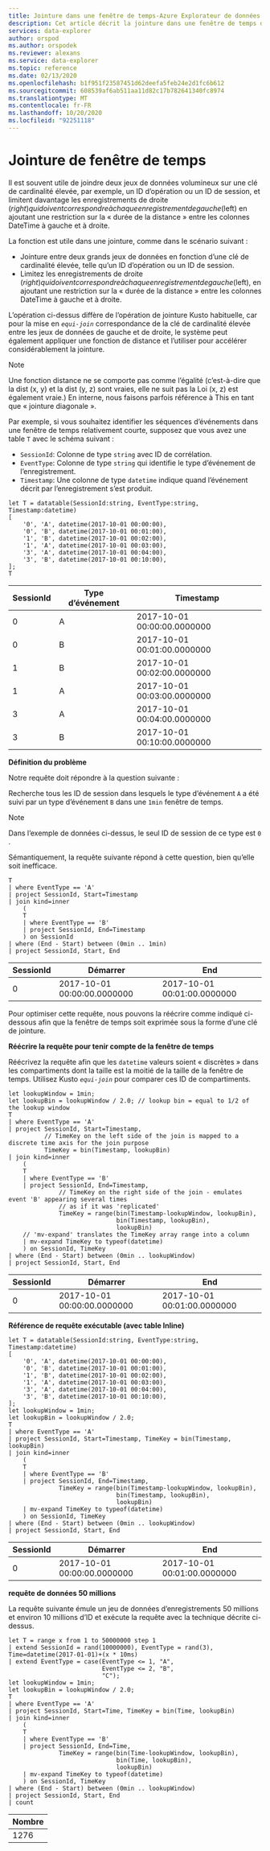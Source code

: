 ```yaml
---
title: Jointure dans une fenêtre de temps-Azure Explorateur de données
description: Cet article décrit la jointure dans une fenêtre de temps dans Azure Explorateur de données.
services: data-explorer
author: orspod
ms.author: orspodek
ms.reviewer: alexans
ms.service: data-explorer
ms.topic: reference
ms.date: 02/13/2020
ms.openlocfilehash: b1f951f23587451d62deefa5feb24e2d1fc6b612
ms.sourcegitcommit: 608539af6ab511aa11d82c17b782641340fc8974
ms.translationtype: MT
ms.contentlocale: fr-FR
ms.lasthandoff: 10/20/2020
ms.locfileid: "92251118"
---
```

# <a name="time-window-join"></a>Jointure de fenêtre de temps

Il est souvent utile de joindre deux jeux de données volumineux sur une clé de cardinalité élevée, par exemple, un ID d’opération ou un ID de session, et limitent davantage les enregistrements de droite ($right) qui doivent correspondre à chaque enregistrement de gauche ($left) en ajoutant une restriction sur la « durée de la distance » entre les colonnes DateTime à gauche et à droite.

La fonction est utile dans une jointure, comme dans le scénario suivant :
* Jointure entre deux grands jeux de données en fonction d’une clé de cardinalité élevée, telle qu’un ID d’opération ou un ID de session.
* Limitez les enregistrements de droite ($right) qui doivent correspondre à chaque enregistrement de gauche ($left), en ajoutant une restriction sur la « durée de la distance » entre les colonnes DateTime à gauche et à droite.

L’opération ci-dessus diffère de l’opération de jointure Kusto habituelle, car pour la mise en *`equi-join`* correspondance de la clé de cardinalité élevée entre les jeux de données de gauche et de droite, le système peut également appliquer une fonction de distance et l’utiliser pour accélérer considérablement la jointure.

> [!NOTE]
> Une fonction distance ne se comporte pas comme l’égalité (c’est-à-dire que la dist (x, y) et la dist (y, z) sont vraies, elle ne suit pas la Loi (x, z) est également vraie.) En interne, nous faisons parfois référence à This en tant que « jointure diagonale ».

Par exemple, si vous souhaitez identifier les séquences d’événements dans une fenêtre de temps relativement courte, supposez que vous avez une table `T` avec le schéma suivant :

* `SessionId`: Colonne de type `string` avec ID de corrélation.
* `EventType`: Colonne de type `string` qui identifie le type d’événement de l’enregistrement.
* `Timestamp`: Une colonne de type `datetime` indique quand l’événement décrit par l’enregistrement s’est produit.

<!-- csl: https://help.kusto.windows.net:443/Samples -->
```kusto
let T = datatable(SessionId:string, EventType:string, Timestamp:datetime)
[
    '0', 'A', datetime(2017-10-01 00:00:00),
    '0', 'B', datetime(2017-10-01 00:01:00),
    '1', 'B', datetime(2017-10-01 00:02:00),
    '1', 'A', datetime(2017-10-01 00:03:00),
    '3', 'A', datetime(2017-10-01 00:04:00),
    '3', 'B', datetime(2017-10-01 00:10:00),
];
T
```

|SessionId|Type d’événement|Timestamp|
|---|---|---|
|0|A|2017-10-01 00:00:00.0000000|
|0|B|2017-10-01 00:01:00.0000000|
|1|B|2017-10-01 00:02:00.0000000|
|1|A|2017-10-01 00:03:00.0000000|
|3|A|2017-10-01 00:04:00.0000000|
|3|B|2017-10-01 00:10:00.0000000|


**Définition du problème**

Notre requête doit répondre à la question suivante :

   Recherche tous les ID de session dans lesquels le type d’événement `A` a été suivi par un type d’événement `B` dans une `1min` fenêtre de temps.

> [!NOTE]
> Dans l’exemple de données ci-dessus, le seul ID de session de ce type est `0` .

Sémantiquement, la requête suivante répond à cette question, bien qu’elle soit inefficace.

```kusto
T 
| where EventType == 'A'
| project SessionId, Start=Timestamp
| join kind=inner
    (
    T 
    | where EventType == 'B'
    | project SessionId, End=Timestamp
    ) on SessionId
| where (End - Start) between (0min .. 1min)
| project SessionId, Start, End 

```

|SessionId|Démarrer|End|
|---|---|---|
|0|2017-10-01 00:00:00.0000000|2017-10-01 00:01:00.0000000|

Pour optimiser cette requête, nous pouvons la réécrire comme indiqué ci-dessous afin que la fenêtre de temps soit exprimée sous la forme d’une clé de jointure.

**Réécrire la requête pour tenir compte de la fenêtre de temps**

Réécrivez la requête afin que les `datetime` valeurs soient « discrètes » dans les compartiments dont la taille est la moitié de la taille de la fenêtre de temps. Utilisez Kusto *`equi-join`* pour comparer ces ID de compartiments.

```kusto
let lookupWindow = 1min;
let lookupBin = lookupWindow / 2.0; // lookup bin = equal to 1/2 of the lookup window
T 
| where EventType == 'A'
| project SessionId, Start=Timestamp,
          // TimeKey on the left side of the join is mapped to a discrete time axis for the join purpose
          TimeKey = bin(Timestamp, lookupBin)
| join kind=inner
    (
    T 
    | where EventType == 'B'
    | project SessionId, End=Timestamp,
              // TimeKey on the right side of the join - emulates event 'B' appearing several times
              // as if it was 'replicated'
              TimeKey = range(bin(Timestamp-lookupWindow, lookupBin),
                              bin(Timestamp, lookupBin),
                              lookupBin)
    // 'mv-expand' translates the TimeKey array range into a column
    | mv-expand TimeKey to typeof(datetime)
    ) on SessionId, TimeKey 
| where (End - Start) between (0min .. lookupWindow)
| project SessionId, Start, End 
```

|SessionId|Démarrer|End|
|---|---|---|
|0|2017-10-01 00:00:00.0000000|2017-10-01 00:01:00.0000000|

**Référence de requête exécutable (avec table Inline)**

<!-- csl: https://help.kusto.windows.net:443/Samples -->
```kusto
let T = datatable(SessionId:string, EventType:string, Timestamp:datetime)
[
    '0', 'A', datetime(2017-10-01 00:00:00),
    '0', 'B', datetime(2017-10-01 00:01:00),
    '1', 'B', datetime(2017-10-01 00:02:00),
    '1', 'A', datetime(2017-10-01 00:03:00),
    '3', 'A', datetime(2017-10-01 00:04:00),
    '3', 'B', datetime(2017-10-01 00:10:00),
];
let lookupWindow = 1min;
let lookupBin = lookupWindow / 2.0;
T 
| where EventType == 'A'
| project SessionId, Start=Timestamp, TimeKey = bin(Timestamp, lookupBin)
| join kind=inner
    (
    T 
    | where EventType == 'B'
    | project SessionId, End=Timestamp,
              TimeKey = range(bin(Timestamp-lookupWindow, lookupBin),
                              bin(Timestamp, lookupBin),
                              lookupBin)
    | mv-expand TimeKey to typeof(datetime)
    ) on SessionId, TimeKey 
| where (End - Start) between (0min .. lookupWindow)
| project SessionId, Start, End 
```

|SessionId|Démarrer|End|
|---|---|---|
|0|2017-10-01 00:00:00.0000000|2017-10-01 00:01:00.0000000|


**requête de données 50 millions**

La requête suivante émule un jeu de données d’enregistrements 50 millions et environ 10 millions d’ID et exécute la requête avec la technique décrite ci-dessus.

<!-- csl: https://help.kusto.windows.net:443/Samples -->
```kusto
let T = range x from 1 to 50000000 step 1
| extend SessionId = rand(10000000), EventType = rand(3), Time=datetime(2017-01-01)+(x * 10ms)
| extend EventType = case(EventType <= 1, "A",
                          EventType <= 2, "B",
                          "C");
let lookupWindow = 1min;
let lookupBin = lookupWindow / 2.0;
T 
| where EventType == 'A'
| project SessionId, Start=Time, TimeKey = bin(Time, lookupBin)
| join kind=inner
    (
    T 
    | where EventType == 'B'
    | project SessionId, End=Time, 
              TimeKey = range(bin(Time-lookupWindow, lookupBin), 
                              bin(Time, lookupBin),
                              lookupBin)
    | mv-expand TimeKey to typeof(datetime)
    ) on SessionId, TimeKey 
| where (End - Start) between (0min .. lookupWindow)
| project SessionId, Start, End 
| count 
```

|Nombre|
|---|
|1276|
